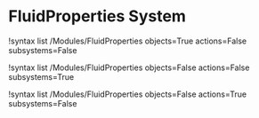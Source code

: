 <!-- MOOSE Documentation Stub: Remove this when content is added. -->

# FluidProperties System

!syntax list /Modules/FluidProperties objects=True actions=False subsystems=False

!syntax list /Modules/FluidProperties objects=False actions=False subsystems=True

!syntax list /Modules/FluidProperties objects=False actions=True subsystems=False

